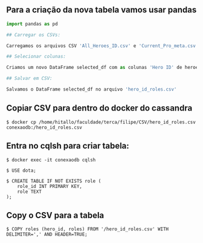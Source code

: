 ## Para a criação da nova tabela vamos usar pandas

```python
import pandas as pd

## Carregar os CSVs:

Carregamos os arquivos CSV 'All_Heroes_ID.csv' e 'Current_Pro_meta.csv' em DataFrames chamados heroes_df e hero_stats_df.

## Selecionar colunas: 

Criamos um novo DataFrame selected_df com as colunas 'Hero ID' de heroes_df e 'Roles' de hero_stats_df.  

## Salvar em CSV: 

Salvamos o DataFrame selected_df no arquivo 'hero_id_roles.csv'
```

## Copiar CSV para dentro do docker do cassandra
```
$ docker cp /home/hitallo/faculdade/terca/filipe/CSV/hero_id_roles.csv conexaodb:/hero_id_roles.csv
```

## Entra no cqlsh para criar tabela:
```
$ docker exec -it conexaodb cqlsh

$ USE dota;

$ CREATE TABLE IF NOT EXISTS role (
    role_id INT PRIMARY KEY,
    role TEXT
);
```

## Copy o CSV para a tabela
```
$ COPY roles (hero_id, roles) FROM '/hero_id_roles.csv' WITH DELIMITER=',' AND HEADER=TRUE;
```
